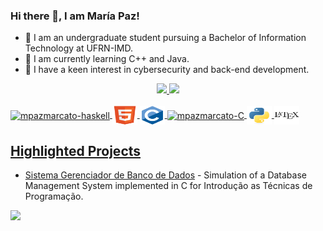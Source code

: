 ### Hi there 👋, I am María Paz!

- 🔭 I am an undergraduate student pursuing a Bachelor of Information Technology at UFRN-IMD.
- 🌱 I am currently learning C++ and Java.
- 🔭 I have a keen interest in cybersecurity and back-end development. 

<div align="center">
  <a href="https://github.com/mpazmarcato">
  <img height="180em" src="https://github-readme-stats.vercel.app/api?username=mpazmarcato&show_icons=true&theme=midnight-purple"/>
  <img height="180em" src="https://github-readme-stats.vercel.app/api/top-langs/?username=mpazmarcato&layout=compact&langs_count=10&theme=midnight-purple"/>   
</div>

<div style="display: inline_block"><br>
  <img align="center" alt="mpazmarcato-haskell" height="30" width="40" src="https://cdn.jsdelivr.net/gh/devicons/devicon/icons/haskell/haskell-original.svg" />
  <img align="center" alt="mpazmarcato-HTML" height="30" width="40" src="https://raw.githubusercontent.com/devicons/devicon/master/icons/html5/html5-original.svg">
  <img align="center" alt="mpazmarcato-C" height="30" width="40" src="https://github.com/devicons/devicon/blob/master/icons/c/c-original.svg">
  <img align="center" alt="mpazmarcato-C" height="30" width="40" src="https://cdn.jsdelivr.net/gh/devicons/devicon/icons/cplusplus/cplusplus-original.svg" />  
  <img align="center" alt="mpazmarcato-Python" height="30" width="40" src="https://raw.githubusercontent.com/devicons/devicon/master/icons/python/python-original.svg">
  <img align="center" alt="mpazmarcato-latex" height="30" width="40" src="https://raw.githubusercontent.com/devicons/devicon/master/icons/latex/latex-original.svg">
                    
</div>

 ##
 ## Highlighted Projects

- [Sistema Gerenciador de Banco de Dados](https://github.com/RamonJales/projeto-itp) - Simulation of a Database Management System implemented in C for Introdução as Técnicas de Programação.
  
<div>
  <a href = "mailto:mpazmarcato02@gmail.com"><img src="https://img.shields.io/badge/-Gmail-%23333?style=for-the-badge&logo=gmail&logoColor=white" target="_blank"></a>
  
</div>

<!--
**mpazmarcato/mpazmarcato** is a ✨ _special_ ✨ repository because its `README.md` (this file) appears on your GitHub profile.

Here are some ideas to get you started:

- 🔭 I’m currently working on ...
- 🌱 I’m currently learning ...
- 👯 I’m looking to collaborate on ...
- 🤔 I’m looking for help with ...
- 💬 Ask me about ...
- 📫 How to reach me: ...
- 😄 Pronouns: ...
- ⚡ Fun fact: ...
-->
<!--
## Oiii eu sou a Rafaella Ballerini, criadora de conteúdo de programação e tecnologia!

Pessoal que veio atrás do **Github Stats:** a API provavelmente saiu do ar nesse período,
mas você pode adicionar a sua própria, seguindo esse [tutorial](https://github.com/anuraghazra/github-readme-stats/blob/master/readme.md#deploy-on-your-own-vercel-instance)

<div style="display: inline_block"><br>
  <img align="center" alt="Rafa-Js" height="30" width="40" src="https://raw.githubusercontent.com/devicons/devicon/master/icons/javascript/javascript-plain.svg">
  <img align="center" alt="Rafa-Ts" height="30" width="40" src="https://raw.githubusercontent.com/devicons/devicon/master/icons/typescript/typescript-plain.svg">
  <img align="center" alt="Rafa-React" height="30" width="40" src="https://raw.githubusercontent.com/devicons/devicon/master/icons/react/react-original.svg">
  <img align="center" alt="Rafa-HTML" height="30" width="40" src="https://raw.githubusercontent.com/devicons/devicon/master/icons/html5/html5-original.svg">
  <img align="center" alt="Rafa-CSS" height="30" width="40" src="https://raw.githubusercontent.com/devicons/devicon/master/icons/css3/css3-original.svg">
  <img align="center" alt="Rafa-Python" height="30" width="40" src="https://raw.githubusercontent.com/devicons/devicon/master/icons/python/python-original.svg">
  <img align="center" alt="Rafa-Csharp" height="30" width="40" src="https://raw.githubusercontent.com/devicons/devicon/master/icons/csharp/csharp-original.svg">
</div>
  
  ##
 
<div> 
  <a href="https://www.youtube.com/channel/UC_-uuuZbY0AAt9CViNzvc-Q" target="_blank"><img src="https://img.shields.io/badge/YouTube-FF0000?style=for-the-badge&logo=youtube&logoColor=white" target="_blank"></a>
  <a href="https://instagram.com/rafaballerini" target="_blank"><img src="https://img.shields.io/badge/-Instagram-%23E4405F?style=for-the-badge&logo=instagram&logoColor=white" target="_blank"></a>
 	<a href="https://www.twitch.tv/rafaballerinii" target="_blank"><img src="https://img.shields.io/badge/Twitch-9146FF?style=for-the-badge&logo=twitch&logoColor=white" target="_blank"></a>
 <a href="https://discord.gg/wagxzStdcR" target="_blank"><img src="https://img.shields.io/badge/Discord-7289DA?style=for-the-badge&logo=discord&logoColor=white" target="_blank"></a> 
  <a href = "mailto:contatorafaballerini@gmail.com"><img src="https://img.shields.io/badge/-Gmail-%23333?style=for-the-badge&logo=gmail&logoColor=white" target="_blank"></a>
  <a href="https://www.linkedin.com/in/rafaella-ballerini-45875016a" target="_blank"><img src="https://img.shields.io/badge/-LinkedIn-%230077B5?style=for-the-badge&logo=linkedin&logoColor=white" target="_blank"></a> 
  
</div>

<div align="center">
  <a href="https://github.com/RamonJales">
  <img height="180em" src="https://github-readme-stats.vercel.app/api?username=RamonJales&show_icons=true&theme=tokyonight"/>
  <img height="180em" src="https://github-readme-stats.vercel.app/api/top-langs/?username=RamonJales&layout=compact&langs_count=10&theme=tokyonight"/>   
</div>

<div style="display: inline_block"><br>
  <img align="center" alt="RamonJales-Java" height="30" width="40" src="https://github.com/tandpfun/skill-icons/blob/main/icons/Java-Dark.svg">
  <img align="center" alt="RamonJales-spring" height="30" width="40" src="https://cdn.jsdelivr.net/gh/devicons/devicon/icons/spring/spring-original.svg" />
  <img align="center" alt="RamonJales-git" height="30" width="40" src="https://cdn.jsdelivr.net/gh/devicons/devicon/icons/git/git-original.svg" />    
  <img align="center" alt="RamonJales-mongodb" height="30" width="40" src="https://cdn.jsdelivr.net/gh/devicons/devicon/icons/mongodb/mongodb-original.svg" />
  <img align="center" alt="RamonJales-mytsql" height="30" width="40" src="https://cdn.jsdelivr.net/gh/devicons/devicon/icons/mysql/mysql-original.svg" />    
  <img align="center" alt="RamonJales-postgressql" height="30" width="40" src="https://cdn.jsdelivr.net/gh/devicons/devicon/icons/postgresql/postgresql-original.svg" />
  <img align="center" alt="RamonJales-postgressql" height="30" width="40" src="https://cdn.jsdelivr.net/gh/devicons/devicon/icons/html5/html5-original.svg" />          
  <img align="center" alt="RamonJales-CSS" height="30" width="40" src="https://raw.githubusercontent.com/devicons/devicon/master/icons/css3/css3-original.svg">
  <img align="center" alt="RamonJales-C" height="30" width="40" src="https://github.com/devicons/devicon/blob/master/icons/c/c-original.svg">
  <img align="center" alt="RamonJales-C" height="30" width="40" src="https://cdn.jsdelivr.net/gh/devicons/devicon/icons/cplusplus/cplusplus-original.svg" />        
  <img align="center" alt="RamonJales-Python" height="30" width="40" src="https://raw.githubusercontent.com/devicons/devicon/master/icons/python/python-original.svg">
  <img align="center" alt="RamonJales-docker" height="30" width="40" src="https://cdn.jsdelivr.net/gh/devicons/devicon/icons/docker/docker-original-wordmark.svg" />
  <img align="center" alt="RamonJales-linux" height="30" width="40" src="https://cdn.jsdelivr.net/gh/devicons/devicon/icons/linux/linux-original.svg" />
  <img align="center" alt="RamonJales-haskell" height="30" width="40" src="https://cdn.jsdelivr.net/gh/devicons/devicon/icons/haskell/haskell-original.svg" />        
                    
</div>

##

<div> 
  <a href = "mailto:contato.ramon.jales.700@ufrn.edu.br"><img src="https://img.shields.io/badge/Gmail-D14836?style=for-the-badge&logo=gmail&logoColor=white" target="_blank"></a>
  <a href="https://www.linkedin.com/in/ramon-jales-155314219" target="_blank"><img src="https://img.shields.io/badge/-LinkedIn-%230077B5?style=for-the-badge&logo=linkedin&logoColor=white" target="_blank"></a>

  [![ramon's github activity graph](https://github-readme-activity-graph.vercel.app/graph?username=RamonJales&theme=vue&line=ff7033&point=df2063&area=true&hide_border=true)](https://github.com/ashutosh00710/github-readme-activity-graph)

  
</div>
-->
